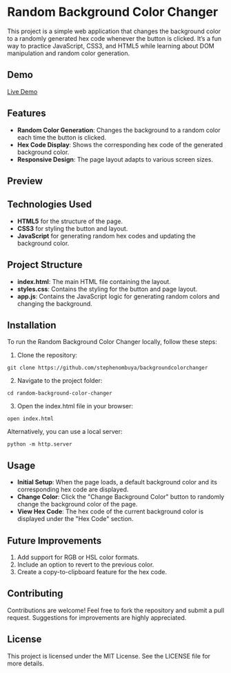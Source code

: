 # **Random Background Color Changer**
This project is a simple web application that changes the background color to a randomly generated hex code whenever the button is clicked. It’s a fun way to practice JavaScript, CSS3, and HTML5 while learning about DOM manipulation and random color generation.

## **Demo**
[Live Demo]() <!-- Add a link to your live demo if available -->

## **Features**
* **Random Color Generation**: Changes the background to a random color each time the button is clicked.
* **Hex Code Display**: Shows the corresponding hex code of the generated background color.
* **Responsive Design**: The page layout adapts to various screen sizes.

## **Preview**
<!-- Add a screenshot or GIF of your project -->

## **Technologies Used**
* **HTML5** for the structure of the page.
* **CSS3** for styling the button and layout.
* **JavaScript** for generating random hex codes and updating the background color.

## **Project Structure**
* **index.html**: The main HTML file containing the layout.
* **styles.css**: Contains the styling for the button and page layout.
* **app.js**: Contains the JavaScript logic for generating random colors and changing the background.

## **Installation**
To run the Random Background Color Changer locally, follow these steps:

1. Clone the repository:

```
git clone https://github.com/stephenombuya/backgroundcolorchanger
```

2. Navigate to the project folder:

```
cd random-background-color-changer
```

3. Open the index.html file in your browser:

```
open index.html
```
Alternatively, you can use a local server:

```
python -m http.server
```

## **Usage**
* **Initial Setup**: When the page loads, a default background color and its corresponding hex code are displayed.
* **Change Color**: Click the "Change Background Color" button to randomly change the background color of the page.
* **View Hex Code**: The hex code of the current background color is displayed under the "Hex Code" section.

## **Future Improvements**
1. Add support for RGB or HSL color formats.
2. Include an option to revert to the previous color.
3. Create a copy-to-clipboard feature for the hex code.

## **Contributing**
Contributions are welcome! Feel free to fork the repository and submit a pull request. Suggestions for improvements are highly appreciated.

## **License**
This project is licensed under the MIT License. See the LICENSE file for more details.

